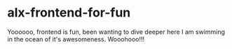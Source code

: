 # alx-frontend-for-fun
Yoooooo, frontend is fun, been wanting to dive deeper here I am swimming in the ocean of it's awesomeness. Wooohooo!!!
